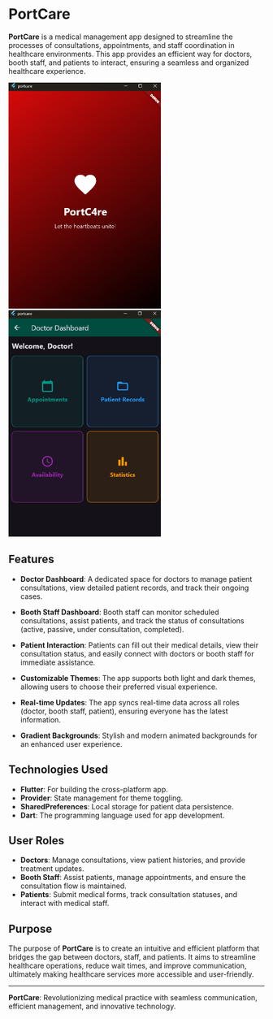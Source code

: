 # PortCare

**PortCare** is a medical management app designed to streamline the processes of consultations, appointments, and staff coordination in healthcare environments. This app provides an efficient way for doctors, booth staff, and patients to interact, ensuring a seamless and organized healthcare experience. 

<img src="https://github.com/Pbhacks/portcare/blob/main/a.png" width="300"/> <img src="https://github.com/Pbhacks/portcare/blob/main/b.png" width="300"/>


## Features

- **Doctor Dashboard**: A dedicated space for doctors to manage patient consultations, view detailed patient records, and track their ongoing cases.
  
- **Booth Staff Dashboard**: Booth staff can monitor scheduled consultations, assist patients, and track the status of consultations (active, passive, under consultation, completed).
  
- **Patient Interaction**: Patients can fill out their medical details, view their consultation status, and easily connect with doctors or booth staff for immediate assistance.
  
- **Customizable Themes**: The app supports both light and dark themes, allowing users to choose their preferred visual experience.
  
- **Real-time Updates**: The app syncs real-time data across all roles (doctor, booth staff, patient), ensuring everyone has the latest information.
  
- **Gradient Backgrounds**: Stylish and modern animated backgrounds for an enhanced user experience.

## Technologies Used

- **Flutter**: For building the cross-platform app.
- **Provider**: State management for theme toggling.
- **SharedPreferences**: Local storage for patient data persistence.
- **Dart**: The programming language used for app development.

## User Roles

- **Doctors**: Manage consultations, view patient histories, and provide treatment updates.
- **Booth Staff**: Assist patients, manage appointments, and ensure the consultation flow is maintained.
- **Patients**: Submit medical forms, track consultation statuses, and interact with medical staff.

## Purpose

The purpose of **PortCare** is to create an intuitive and efficient platform that bridges the gap between doctors, staff, and patients. It aims to streamline healthcare operations, reduce wait times, and improve communication, ultimately making healthcare services more accessible and user-friendly.

---

**PortCare**: Revolutionizing medical practice with seamless communication, efficient management, and innovative technology.
